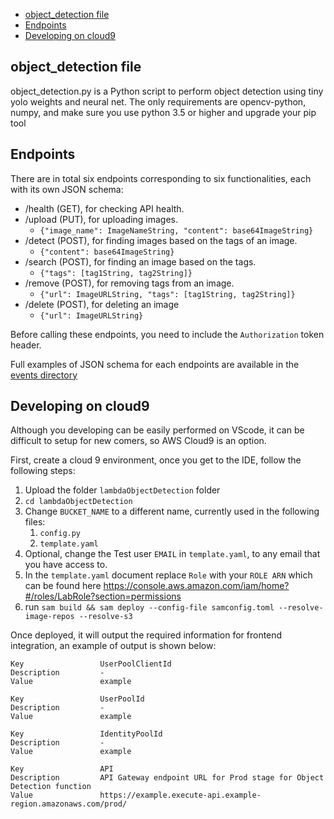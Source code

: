 - [object_detection file](#object_detection-file)
- [Endpoints](#endpoints)
- [Developing on cloud9](#developing-on-cloud9)


## object_detection file

object_detection.py  is a Python script to perform object detection using tiny yolo weights and neural net.
The only requirements are opencv-python, numpy, and make sure you use python 3.5 or higher and upgrade your pip tool


## Endpoints

There are in total six endpoints corresponding to six functionalities, each with its own JSON schema:

- /health (GET), for checking API health.
- /upload (PUT), for uploading images.
  - `{"image_name": ImageNameString, "content": base64ImageString}`
- /detect (POST), for finding images based on the tags of an image.
  - `{"content": base64ImageString}`
- /search (POST), for finding an image based on the tags.
  - `{"tags": [tag1String, tag2String]}`
- /remove (POST), for removing tags from an image.
  - `{"url": ImageURLString, "tags": [tag1String, tag2String]}`
- /delete (POST), for deleting an image
  - `{"url": ImageURLString}`

Before calling these endpoints, you need to include the `Authorization` token header.

Full examples of JSON schema for each endpoints are available in the [events directory](./events/)


## Developing on cloud9

Although you developing can be easily performed on VScode, it can be difficult to setup for new comers, so AWS Cloud9 is an option.

First, create a cloud 9 environment, once you get to the IDE, follow the following steps:

1. Upload the folder `lambdaObjectDetection` folder
2. `cd lambdaObjectDetection`
3. Change `BUCKET_NAME` to a different name, currently used in the following files:
   1. `config.py`
   2. `template.yaml`
4. Optional, change the Test user `EMAIL` in `template.yaml`, to any email that you have access to.
5. In the `template.yaml` document replace `Role` with your `ROLE ARN` which can be found here https://console.aws.amazon.com/iam/home?#/roles/LabRole?section=permissions
6. run `sam build && sam deploy --config-file samconfig.toml --resolve-image-repos --resolve-s3`

Once deployed, it will output the required information for frontend integration, an example of output is shown below:

```
Key                 UserPoolClientId
Description         -
Value               example

Key                 UserPoolId
Description         -
Value               example

Key                 IdentityPoolId
Description         -
Value               example

Key                 API
Description         API Gateway endpoint URL for Prod stage for Object Detection function
Value               https://example.execute-api.example-region.amazonaws.com/prod/
```
